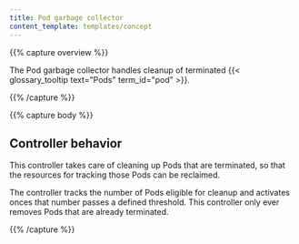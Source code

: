 ```yaml
---
title: Pod garbage collector
content_template: templates/concept
---
```


{{% capture overview %}}

The Pod garbage collector handles cleanup of
terminated {{< glossary_tooltip text="Pods" term_id="pod" >}}.

{{% /capture %}}

{{% capture body %}}

## Controller behavior

This controller takes care of cleaning up Pods that are terminated, so
that the resources for tracking those Pods can be reclaimed.

The controller tracks the number of Pods eligible for cleanup and activates
onces that number passes a defined threshold. This controller only ever removes Pods
that are already terminated.

{{% /capture %}}
